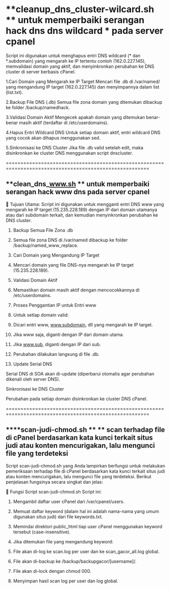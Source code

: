 ****cleanup_dns_cluster-wilcard.sh** ** untuk memperbaiki serangan hack dns dns wildcard * pada server cpanel 
=======================================================================================================

Script ini digunakan untuk menghapus entri DNS wildcard (* dan *.subdomain) yang mengarah ke IP tertentu contoh  (162.0.227.145), memvalidasi domain yang aktif, dan menyinkronkan perubahan ke DNS cluster di server berbasis cPanel.

1.Cari Domain yang Mengarah ke IP Target
Mencari file .db di /var/named/ yang mengandung IP target (162.0.227.145) dan menyimpannya dalam list (list.txt).

2.Backup File DNS (.db)
Semua file zona domain yang ditemukan dibackup ke folder /backup/namedhack.

3.Validasi Domain Aktif
Mengecek apakah domain yang ditemukan benar-benar masih aktif (terdaftar di /etc/userdomains).

4.Hapus Entri Wildcard DNS
Untuk setiap domain aktif, entri wildcard DNS yang cocok akan dihapus menggunakan sed.

5.Sinkronisasi ke DNS Cluster
Jika file .db valid setelah edit, maka disinkronkan ke cluster DNS menggunakan script dnscluster.

=======================================================================================================

****clean_dns_www.sh** ** untuk memperbaiki serangan hack www dns pada server cpanel 
------------------------------------------------------------------------------------------

🎯 Tujuan Utama:
Script ini digunakan untuk mengganti entri DNS www yang mengarah ke IP target (15.235.228.189) dengan IP dari domain utamanya atau dari subdomain terkait, dan kemudian menyinkronkan perubahan ke DNS cluster.


1.	Backup Semua File Zona .db

2.	Semua file zona DNS di /var/named dibackup ke folder /backup/named_www_replace.

3.	Cari Domain yang Mengandung IP Target

4.	Mencari domain yang file DNS-nya mengarah ke IP target (15.235.228.189).

5.	Validasi Domain Aktif

6.	Memastikan domain masih aktif dengan mencocokkannya di /etc/userdomains.

7.	Proses Penggantian IP untuk Entri www

8.	Untuk setiap domain valid:

9.	Dicari entri www, www.subdomain, dll yang mengarah ke IP target.

10.	Jika www saja, diganti dengan IP dari domain utama.

11.	Jika www.sub, diganti dengan IP dari sub.

12.	Perubahan dilakukan langsung di file .db.

13.	Update Serial DNS

Serial DNS di SOA akan di-update (diperbarui otomatis agar perubahan dikenali oleh server DNS).

Sinkronisasi ke DNS Cluster

Perubahan pada setiap domain disinkronkan ke cluster DNS cPanel.

=======================================================================================================

****scan-judi-chmod.sh ** **  scan terhadap file di cPanel berdasarkan kata kunci terkait situs judi atau konten mencurigakan, lalu mengunci file yang terdeteksi
------------------------------------------------------------------------------------------


Script scan-judi-chmod.sh yang Anda lampirkan berfungsi untuk melakukan pemeriksaan terhadap file di cPanel berdasarkan kata kunci terkait situs judi atau konten mencurigakan, lalu mengunci file yang terdeteksi. Berikut penjelasan fungsinya secara singkat dan jelas:

🧾 Fungsi Script scan-judi-chmod.sh
Script ini:

1.	Mengambil daftar user cPanel dari /var/cpanel/users.

2.	Memuat daftar keyword (dalam hal ini adalah nama-nama yang umum digunakan situs judi) dari file keywords.txt.

3.	Memindai direktori public_html tiap user cPanel menggunakan keyword tersebut (case-insensitive).

4.	Jika ditemukan file yang mengandung keyword:

5.	File akan di-log ke scan.log per user dan ke scan_gacor_all.log global.

6.	File akan di-backup ke /backup/backupgacor/[username]/.

7.	File akan di-lock dengan chmod 000.

8.	Menyimpan hasil scan log per user dan log global.

